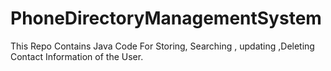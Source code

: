 # PhoneDirectoryManagementSystem
This Repo Contains Java Code For Storing, Searching , updating ,Deleting Contact Information of the User.

